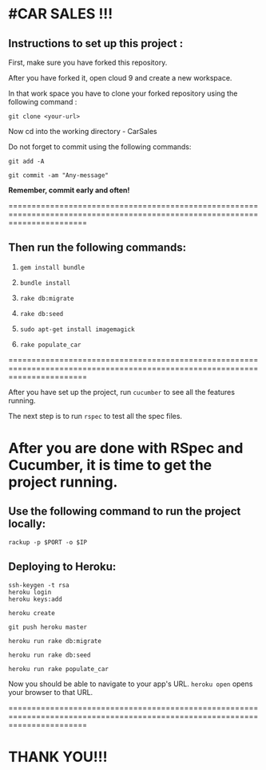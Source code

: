 #CAR SALES !!!
================

Instructions to set up this project :
-------------------------------------

First, make sure you have forked this repository.

After you have forked it, open cloud 9 and create a new workspace.

In that work space you have to clone your forked repository using the following command :

`git clone <your-url>`

Now cd into the working directory - CarSales

Do not forget to commit using the following commands:

`git add -A`

`git commit -am "Any-message"`

**Remember, commit early and often!**

=============================================================================================================================

Then run the following commands:
--------------------------------

1) `gem install bundle`

2) `bundle install` 

3) `rake db:migrate`

4) `rake db:seed`

5) `sudo apt-get install imagemagick`

6) `rake populate_car`

=============================================================================================================================


After you have set up the project, run `cucumber` to see all the features running.

The next step is to run `rspec` to test all the spec files.

After you are done with RSpec and Cucumber, it is time to get the project running.
=============================================================================================================================


Use the following command to run the project locally:
-----------------------------------------------------

`rackup -p $PORT -o $IP`

Deploying to Heroku:
---------------------

```
ssh-keygen -t rsa
heroku login
heroku keys:add
```

`heroku create`

`git push heroku master`

`heroku run rake db:migrate`

`heroku run rake db:seed`

`heroku run rake populate_car`

Now you should be able to navigate to your app's URL.  `heroku open`
opens your browser to that URL.

=============================================================================================================================


THANK YOU!!!
============
